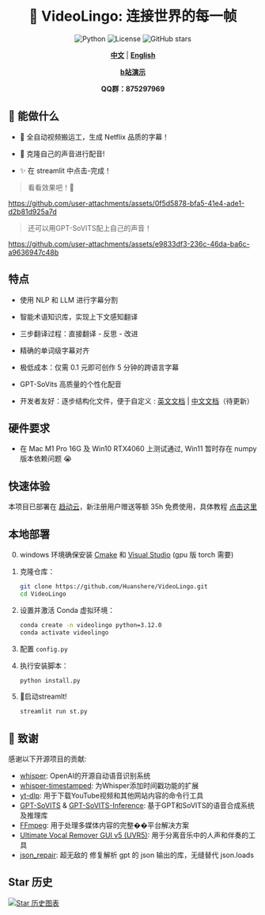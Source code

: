 <div align="center">

# 🌉 VideoLingo: 连接世界的每一帧
![Python](https://img.shields.io/badge/python-v3.12-blue.svg)
![License](https://img.shields.io/badge/license-MIT-green.svg)
![GitHub stars](https://img.shields.io/github/stars/Huanshere/VideoLingo.svg)

[**中文**](README.md) | [**English**](README.en.md)

[**b站演示**](https://www.bilibili.com/video/BV1QsYXeGEPP/)

**QQ群：875297969**

</div>


## 🌟 能做什么

-  🍖 全自动视频搬运工，生成 Netflix 品质的字幕！

- 🎤 克隆自己的声音进行配音!

- ✨ 在 streamlit 中点击-完成！

> 看看效果吧！💪

https://github.com/user-attachments/assets/0f5d5878-bfa5-41e4-ade1-d2b81d925a7d

> 还可以用GPT-SoVITS配上自己的声音！

https://github.com/user-attachments/assets/e9833df3-236c-46da-ba6c-a9636947c48b

## 特点

- 使用 NLP 和 LLM 进行字幕分割

- 智能术语知识库，实现上下文感知翻译

- 三步翻译过程：直接翻译 - 反思 - 改进

- 精确的单词级字幕对齐

- 极低成本：仅需 0.1 元即可创作 5 分钟的跨语言字幕

- GPT-SoVits 高质量的个性化配音

- 开发者友好：逐步结构化文件，便于自定义 : [英文文档](./docs/README_guide_en.md) | [中文文档](./docs/README_guide_zh.md)（待更新）

## 硬件要求

- 在 Mac M1 Pro 16G 及 Win10 RTX4060 上测试通过, Win11 暂时存在 numpy 版本依赖问题 😭

<!-- ## 如何使用

1. 下载一键启动包：[点击这里](https://pan.baidu.com/s/1bL2zorbs4OpzKC1Ctlh3JQ?pwd=6969) 🚧ing 请从源码安装 

2. 配置 `config.py` 中的 api_key

3. 点击 `一键启动.bat` 启动 Streamlit！

<div style="display: flex; justify-content: space-around;">
  <img src="https://github.com/user-attachments/assets/4c41b498-574d-457b-80de-fefbede731e1" alt="Demo 1" width="45%" />
  <img src="https://github.com/user-attachments/assets/210ba9e6-1f8a-41d7-a8d5-d0d6fd96deea" alt="Demo 2" width="45%" />
</div> -->

## 快速体验

本项目已部署在 [趋动云](https://open.virtaicloud.com/web/project/detail/480194078119297024)，新注册用户赠送等额 35h 免费使用，具体教程 [点击这里](docs/趋动云使用说明.md)

## 本地部署

0. windows 环境确保安装 [Cmake](https://cmake.org/download/) 和 [Visual Studio](https://visualstudio.microsoft.com/zh-hans/thank-you-downloading-visual-studio/?sku=Community&channel=Release&version=VS2022&source=VSLandingPage&cid=2030&passive=false) (gpu 版 torch 需要)

1. 克隆仓库：
   ```bash
   git clone https://github.com/Huanshere/VideoLingo.git
   cd VideoLingo
   ```

2. 设置并激活 Conda 虚拟环境：
   ```bash
   conda create -n videolingo python=3.12.0
   conda activate videolingo
   ```

3. 配置 `config.py`

4. 执行安装脚本：
   ```bash
   python install.py
   ```

5. 🎉启动streamlt!
   ```bash
   streamlit run st.py
   ```


## 🙏 致谢

感谢以下开源项目的贡献:

- [whisper](https://github.com/openai/whisper): OpenAI的开源自动语音识别系统
- [whisper-timestamped](https://github.com/linto-ai/whisper-timestamped): 为Whisper添加时间戳功能的扩展
- [yt-dlp](https://github.com/yt-dlp/yt-dlp): 用于下载YouTube视频和其他网站内容的命令行工具
- [GPT-SoVITS](https://github.com/RVC-Project/GPT-SoVITS) & [GPT-SoVITS-Inference](https://github.com/X-T-E-R/GPT-SoVITS-Inference): 基于GPT和SoVITS的语音合成系统及推理库
- [FFmpeg](https://github.com/FFmpeg/FFmpeg): 用于处理多媒体内容的完整��平台解决方案
- [Ultimate Vocal Remover GUI v5 (UVR5)](https://github.com/Anjok07/ultimatevocalremovergui): 用于分离音乐中的人声和伴奏的工具
- [json_repair](https://github.com/mangiucugna/json_repair): 超无敌的 修复解析 gpt 的 json 输出的库，无缝替代 json.loads
## Star 历史

[![Star 历史图表](https://api.star-history.com/svg?repos=Huanshere/VideoLingo&type=Timeline)](https://star-history.com/#Huanshere/VideoLingo)
